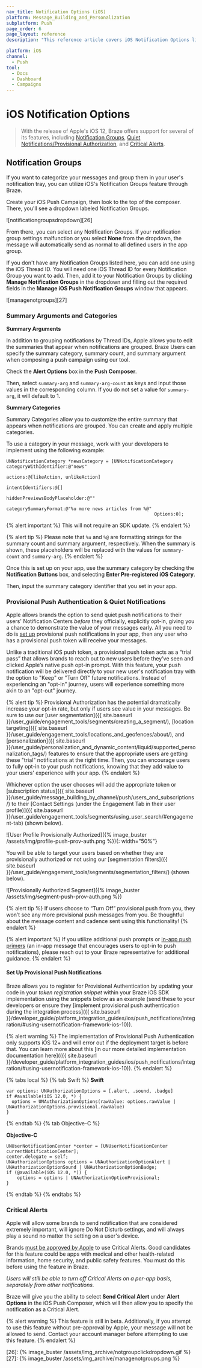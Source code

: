 ```yaml
---
nav_title: Notification Options (iOS)
platform: Message_Building_and_Personalization
subplatform: Push
page_order: 6
page_layout: reference
description: "This reference article covers iOS Notification Options like critical alerts, quiet notifications, provisional push notifications and more."

platform: iOS
channel:
  - Push
tool:
  - Docs
  - Dashboard
  - Campaigns
---
```


# iOS Notification Options

> With the release of Apple's iOS 12, Braze offers support for several of its features, including [Notification Groups](#notification-groups), [Quiet Notifications/Provisional Authorization](#provisional-push-authentication--quiet-notifications), and [Critical Alerts](#critical-alerts).

## Notification Groups

If you want to categorize your messages and group them in your user's notification tray, you can utilize iOS's Notification Groups feature through Braze.

Create your iOS Push Campaign, then look to the top of the composer. There, you'll see a dropdown labeled Notification Groups.

![notificationgroupsdropdown][26]

From there, you can select any Notification Groups. If your notification group settings malfunction or you select __None__ from the dropdown, the message will automatically send as normal to all defined users in the app group.

If you don't have any Notification Groups listed here, you can add one using the iOS Thread ID. You will need one iOS Thread ID for every Notification Group you want to add. Then, add it to your Notification Groups by clicking __Manage Notification Groups__ in the dropdown and filling out the required fields in the __Manage iOS Push Notification Groups__ window that appears.

![managenotgroups][27]

### Summary Arguments and Categories

__Summary Arguments__

In addition to grouping notifications by Thread IDs, Apple allows you to edit the summaries that appear when notifications are grouped. Braze Users can specify the summary category, summary count, and summary argument when composing a push campaign using our tool.

Check the __Alert Options__ box in the __Push Composer__.

Then, select `summary-arg` and `summary-arg-count` as keys and input those values in the corresponding column. If you do not set a value for `summary-arg`, it will default to 1.

__Summary Categories__

Summary Categories allow you to customize the entire summary that appears when notifications are grouped. You can create and apply multiple categories.

To use a category in your message, work with your developers to implement using the following example:

```
UNNotificationCategory *newsCategory = [UNNotificationCategory categoryWithIdentifier:@"news"
                                                      actions:@[likeAction, unlikeAction]
                                                      intentIdentifiers:@[]
                                                      hiddenPreviewsBodyPlaceholder:@""
                                                      categorySummaryFormat:@"%u more news articles from %@"
                                                       Options:0];
```

{% alert important %}
This will not require an SDK update.
{% endalert %}

{% alert tip %}
Please note that `%u` and `%@` are formatting strings for the summary count and summary argument, respectively. When the summary is shown, these placeholders will be replaced with the values for `summary-count` and `summary-arg`.
{% endalert %}

Once this is set up on your app, use the summary category by checking the __Notification Buttons__ box, and selecting __Enter Pre-registered iOS Category__.

Then, input the summary category identifier that you set in your app.

### Provisional Push Authentication & Quiet Notifications

Apple allows brands the option to send quiet push notifications to their users' Notification Centers _before_ they officially, explicitly opt-in, giving you a chance to demonstrate the value of your messages early. All you need to do is [set up](#set-up-provisional-push-notifications) provisional push notifications in your app, then any user who has a provisional push token will receive your messages.

Unlike a traditional iOS push token, a provisional push token acts as a “trial pass” that allows brands to reach out to new users before they’ve seen and clicked Apple’s native push opt-in prompt. With this feature, your push notification will be delivered directly to your new user's notification tray with the option to "Keep" or "Turn Off" future notifications. Instead of experiencing an "opt-in" journey, users will experience something more akin to an "opt-out" journey.

{% alert tip %}
Provisional Authorization has the potential dramatically increase your opt-in rate, but only if users see value in your messages. Be sure to use our [user segmentation]({{ site.baseurl }}/user_guide/engagement_tools/segments/creating_a_segment/), [location targeting]({{ site.baseurl }}/user_guide/engagement_tools/locations_and_geofences/about/), and [personalization]({{ site.baseurl }}/user_guide/personalization_and_dynamic_content/liquid/supported_personalization_tags/) features to ensure that the appropriate users are getting these "trial" notifications at the right time. Then, you can encourage users to fully opt-in to your push notifications, knowing that they add value to your users' experience with your app.
{% endalert %}

Whichever option the user chooses will add the appropriate token or [subscription status]({{ site.baseurl }}/user_guide/message_building_by_channel/push/users_and_subscriptions/) to their [Contact Settings (under the Engagement Tab in their user profile)]({{ site.baseurl }}/user_guide/engagement_tools/segments/using_user_search/#engagement-tab) (shown below).

![User Profile Provisionally Authorized]({% image_buster /assets/img/profile-push-prov-auth.png %}){: width="50%"}

You will be able to target your users based on whether they are provisionally authorized or not using our [segmentation filters]({{ site.baseurl }}/user_guide/engagement_tools/segments/segmentation_filters/) (shown below).

![Provisionally Authorized Segment]({% image_buster /assets/img/segment-push-prov-auth.png %})

{% alert tip %}
If users choose to “Turn Off” provisional push from you, they won’t see any more provisional push messages from you. Be thoughtful about the message content and cadence sent using this functionality!
{% endalert %}

{% alert important %}
If you utilize additional push prompts or [in-app push primers](https://www.braze.com/resources/glossary/priming-for-push/) (an in-app message that encourages users to opt-in to push notifications), please reach out to your Braze representative for additional guidance.
{% endalert %}

#### Set Up Provisional Push Notifications
Braze allows you to register for Provisional Authentication by updating your code in your _token registration snippet_ within your Braze iOS SDK implementation using the snippets below as an example (send these to your developers or ensure they [implement provisional push authentication during the integration process]({{ site.baseurl }}/developer_guide/platform_integration_guides/ios/push_notifications/integration/#using-usernotification-framework-ios-10)).

{% alert warning %}
The implementation of Provisional Push Authentication only supports iOS 12+ and will error out if the deployment target is before that. You can learn more about this [in our more detailed implementation documentation here](({{ site.baseurl }}/developer_guide/platform_integration_guides/ios/push_notifications/integration/#using-usernotification-framework-ios-10)).
{% endalert %}

{% tabs local %}
  {% tab Swift %}
__Swift__

```
var options: UNAuthorizationOptions = [.alert, .sound, .badge]
if #available(iOS 12.0, *) {
  options = UNAuthorizationOptions(rawValue: options.rawValue | UNAuthorizationOptions.provisional.rawValue)
}
```
  {% endtab %}
  {% tab Objective-C %}

__Objective-C__

```
UNUserNotificationCenter *center = [UNUserNotificationCenter currentNotificationCenter];
center.delegate = self;
UNAuthorizationOptions options = UNAuthorizationOptionAlert | UNAuthorizationOptionSound | UNAuthorizationOptionBadge;
if (@available(iOS 12.0, *)) {
    options = options | UNAuthorizationOptionProvisional;
}
```
  {% endtab %}
{% endtabs %}

### Critical Alerts
Apple will allow some brands to send notification that are considered extremely important, will ignore Do Not Disturb settings, and will always play a sound no matter the setting on a user's device.

Brands [must be approved by Apple](https://developer.apple.com/contact/request/notifications-critical-alerts-entitlement/) to use Critical Alerts. Good candidates for this feature could be apps with medical and other health-related information, home security, and public safety features. You must do this before using the feature in Braze.

_Users will still be able to turn off Critical Alerts on a per-app basis, separately from other notifications._

Braze will give you the ability to select __Send Critical Alert__ under __Alert Options__ in the iOS Push Composer, which will then allow you to specify the notification as a Critical Alert.

{% alert warning %}
This feature is still in beta. Additionally, if you attempt to use this feature without pre-approval by Apple, your message will not be allowed to send. Contact your account manager before attempting to use this feature.
{% endalert %}


[26]: {% image_buster /assets/img_archive/notgroupclickdropdown.gif %}
[27]: {% image_buster /assets/img_archive/managenotgroups.png %}
